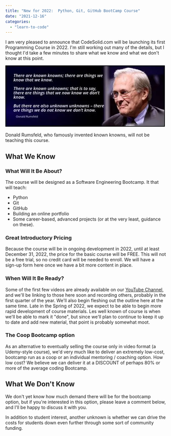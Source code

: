 ```yaml
---
title: "New for 2022:  Python, Git, GitHub BootCamp Course"
date: "2021-12-16"
categories: 
  - "learn-to-code"
---
```


I am very pleased to announce that CodeSolid.com will be launching its first Programming Course in 2022. I'm still working out many of the details, but I thought I'd take a few minutes to share what we know and what we don't know at this point.

![](images/Rumsfeld-1.jpg)

Donald Rumsfeld, who famously invented known knowns, will not be teaching this course.

## What We Know

### What Will It Be About?

The course will be designed as a Software Engineering Bootcamp. It that will teach:

- Python
- Git
- GitHub
- Building an online portfolio
- Some career-based, advanced projects (or at the very least, guidance on these).

### Great Introductory Pricing

Because the course will be in ongoing development in 2022, until at least December 31, 2022, the price for the basic course will be FREE. This will not be a free trial, so no credit card will be needed to enroll. We will have a sign-up form here once we have a bit more content in place.

### When Will It Be Ready?

Some of the first few videos are already available on our [YouTube Channel](https://www.youtube.com/channel/UCIMbZdlHgg_cXOXj5_MPWIA), and we'll be linking to those here soon and recording others, probably in the first quarter of the year. We'll also begin fleshing out the outline here at the same time. Late in the Spring of 2022, we expect to be able to begin more rapid development of course materials. Les well known of course is when we'll be able to mark it "done", but since we'll plan to continue to keep it up to date and add new material, that point is probably somewhat moot.

### The Coop Bootcamp option

As an alternative to eventually selling the course only in video format (a Udemy-style course), we'd very much like to deliver an extremely low-cost, bootcamp run as a coop or an individual mentoring / coaching option. How low cost? We believe we can deliver it at a DISCOUNT of perhaps 80% or more of the average coding Bootcamp.

## What We Don't Know

We don't yet know how much demand there will be for the bootcamp option, but if you're interested in this option, please leave a comment below, and I'll be happy to discuss it with you.

In addition to student interest, another unknown is whether we can drive the costs for students down even further through some sort of community funding.
